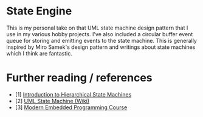# State Engine

This is my personal take on that UML state machine design pattern that I use in my various hobby projects.  I've also included a circular buffer event queue for storing and emitting events to the state machine.  This is generally inspired by Miro Samek's design pattern and writings about state machines which I think are fantastic.

# Further reading / references
* [1] [Introduction to Hierarchical State Machines](https://barrgroup.com/embedded-systems/how-to/introduction-hierarchical-state-machines)
* [2] [UML State Machine (Wiki)](https://en.wikipedia.org/wiki/UML_state_machine)
* [3] [Modern Embedded Programming Course](https://github.com/QuantumLeaps/modern-embedded-programming-course)
